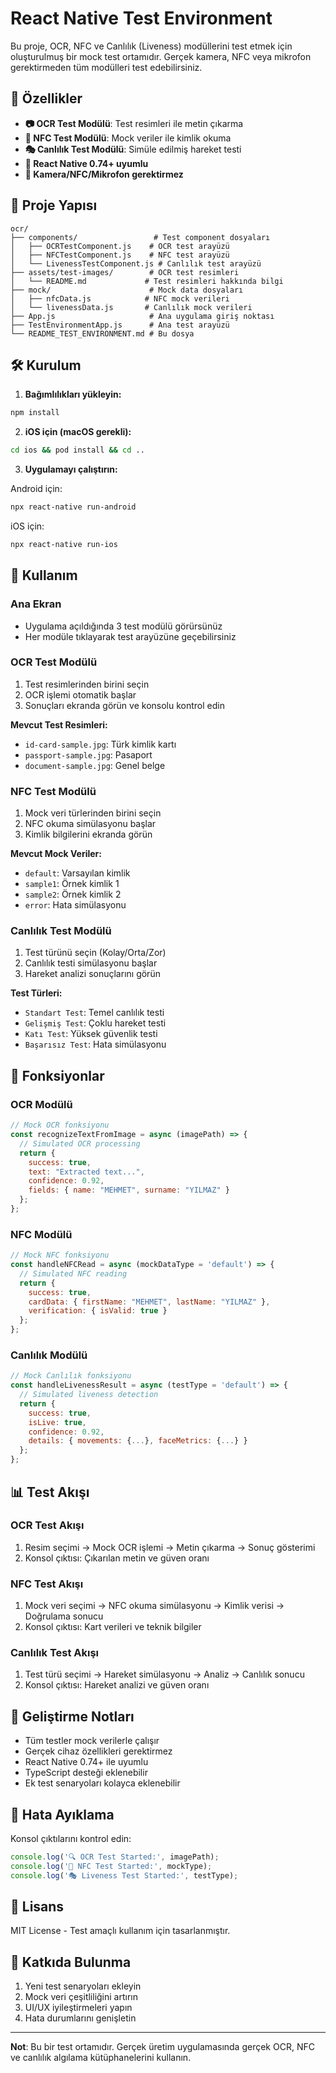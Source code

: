 # React Native Test Environment

Bu proje, OCR, NFC ve Canlılık (Liveness) modüllerini test etmek için oluşturulmuş bir mock test ortamıdır. Gerçek kamera, NFC veya mikrofon gerektirmeden tüm modülleri test edebilirsiniz.

## 🚀 Özellikler

- **📷 OCR Test Modülü**: Test resimleri ile metin çıkarma
- **📡 NFC Test Modülü**: Mock veriler ile kimlik okuma  
- **🎭 Canlılık Test Modülü**: Simüle edilmiş hareket testi
- **📱 React Native 0.74+ uyumlu**
- **🔧 Kamera/NFC/Mikrofon gerektirmez**

## 📁 Proje Yapısı

```
ocr/
├── components/                 # Test component dosyaları
│   ├── OCRTestComponent.js    # OCR test arayüzü
│   ├── NFCTestComponent.js    # NFC test arayüzü
│   └── LivenessTestComponent.js # Canlılık test arayüzü
├── assets/test-images/        # OCR test resimleri
│   └── README.md             # Test resimleri hakkında bilgi
├── mock/                      # Mock data dosyaları
│   ├── nfcData.js            # NFC mock verileri
│   └── livenessData.js       # Canlılık mock verileri
├── App.js                     # Ana uygulama giriş noktası
├── TestEnvironmentApp.js      # Ana test arayüzü
└── README_TEST_ENVIRONMENT.md # Bu dosya
```

## 🛠️ Kurulum

1. **Bağımlılıkları yükleyin:**
```bash
npm install
```

2. **iOS için (macOS gerekli):**
```bash
cd ios && pod install && cd ..
```

3. **Uygulamayı çalıştırın:**

Android için:
```bash
npx react-native run-android
```

iOS için:
```bash
npx react-native run-ios
```

## 📱 Kullanım

### Ana Ekran
- Uygulama açıldığında 3 test modülü görürsünüz
- Her modüle tıklayarak test arayüzüne geçebilirsiniz

### OCR Test Modülü
1. Test resimlerinden birini seçin
2. OCR işlemi otomatik başlar
3. Sonuçları ekranda görün ve konsolu kontrol edin

**Mevcut Test Resimleri:**
- `id-card-sample.jpg`: Türk kimlik kartı
- `passport-sample.jpg`: Pasaport
- `document-sample.jpg`: Genel belge

### NFC Test Modülü
1. Mock veri türlerinden birini seçin
2. NFC okuma simülasyonu başlar
3. Kimlik bilgilerini ekranda görün

**Mevcut Mock Veriler:**
- `default`: Varsayılan kimlik
- `sample1`: Örnek kimlik 1
- `sample2`: Örnek kimlik 2
- `error`: Hata simülasyonu

### Canlılık Test Modülü
1. Test türünü seçin (Kolay/Orta/Zor)
2. Canlılık testi simülasyonu başlar
3. Hareket analizi sonuçlarını görün

**Test Türleri:**
- `Standart Test`: Temel canlılık testi
- `Gelişmiş Test`: Çoklu hareket testi
- `Katı Test`: Yüksek güvenlik testi
- `Başarısız Test`: Hata simülasyonu

## 🔧 Fonksiyonlar

### OCR Modülü
```javascript
// Mock OCR fonksiyonu
const recognizeTextFromImage = async (imagePath) => {
  // Simulated OCR processing
  return {
    success: true,
    text: "Extracted text...",
    confidence: 0.92,
    fields: { name: "MEHMET", surname: "YILMAZ" }
  };
};
```

### NFC Modülü
```javascript
// Mock NFC fonksiyonu
const handleNFCRead = async (mockDataType = 'default') => {
  // Simulated NFC reading
  return {
    success: true,
    cardData: { firstName: "MEHMET", lastName: "YILMAZ" },
    verification: { isValid: true }
  };
};
```

### Canlılık Modülü
```javascript
// Mock Canlılık fonksiyonu
const handleLivenessResult = async (testType = 'default') => {
  // Simulated liveness detection
  return {
    success: true,
    isLive: true,
    confidence: 0.92,
    details: { movements: {...}, faceMetrics: {...} }
  };
};
```

## 📊 Test Akışı

### OCR Test Akışı
1. Resim seçimi → Mock OCR işlemi → Metin çıkarma → Sonuç gösterimi
2. Konsol çıktısı: Çıkarılan metin ve güven oranı

### NFC Test Akışı  
1. Mock veri seçimi → NFC okuma simülasyonu → Kimlik verisi → Doğrulama sonucu
2. Konsol çıktısı: Kart verileri ve teknik bilgiler

### Canlılık Test Akışı
1. Test türü seçimi → Hareket simülasyonu → Analiz → Canlılık sonucu
2. Konsol çıktısı: Hareket analizi ve güven oranı

## 🎯 Geliştirme Notları

- Tüm testler mock verilerle çalışır
- Gerçek cihaz özellikleri gerektirmez
- React Native 0.74+ ile uyumlu
- TypeScript desteği eklenebilir
- Ek test senaryoları kolayca eklenebilir

## 🐛 Hata Ayıklama

Konsol çıktılarını kontrol edin:
```javascript
console.log('🔍 OCR Test Started:', imagePath);
console.log('📡 NFC Test Started:', mockType);  
console.log('🎭 Liveness Test Started:', testType);
```

## 📄 Lisans

MIT License - Test amaçlı kullanım için tasarlanmıştır.

## 🤝 Katkıda Bulunma

1. Yeni test senaryoları ekleyin
2. Mock veri çeşitliliğini artırın
3. UI/UX iyileştirmeleri yapın
4. Hata durumlarını genişletin

---

**Not**: Bu bir test ortamıdır. Gerçek üretim uygulamasında gerçek OCR, NFC ve canlılık algılama kütüphanelerini kullanın.

